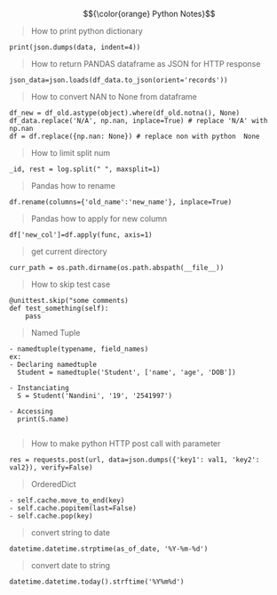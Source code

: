 $${\color{orange} Python Notes}$$

> How to print python dictionary

```
print(json.dumps(data, indent=4))
```

> How to return PANDAS dataframe as JSON for HTTP response

```
json_data=json.loads(df_data.to_json(orient='records'))
```

> How to convert NAN to None from dataframe

```
df_new = df_old.astype(object).where(df_old.notna(), None)
df_data.replace('N/A', np.nan, inplace=True) # replace 'N/A' with np.nan
df = df.replace({np.nan: None}) # replace non with python  None
```

> How to limit split num

```
_id, rest = log.split(" ", maxsplit=1)
```

> Pandas how to rename

```
df.rename(columns={'old_name':'new_name'}, inplace=True)
```

> Pandas how to apply for new column

```
df['new_col']=df.apply(func, axis=1)
```

> get current directory

```
curr_path = os.path.dirname(os.path.abspath(__file__))
```

> How to skip test case

```
@unittest.skip("some comments)
def test_something(self):
    pass
```

> Named Tuple

```
- namedtuple(typename, field_names)
ex:
- Declaring namedtuple
  Student = namedtuple('Student', ['name', 'age', 'DOB'])

- Instanciating
  S = Student('Nandini', '19', '2541997')

- Accessing
  print(S.name)


```

> How to make python HTTP post call with parameter

```
res = requests.post(url, data=json.dumps({'key1': val1, 'key2': val2}), verify=False)
```

> OrderedDict

```
- self.cache.move_to_end(key)
- self.cache.popitem(last=False)
- self.cache.pop(key)
```

> convert string to date
```
datetime.datetime.strptime(as_of_date, '%Y-%m-%d')
```
> convert date to string
```
datetime.datetime.today().strftime('%Y%m%d')
```